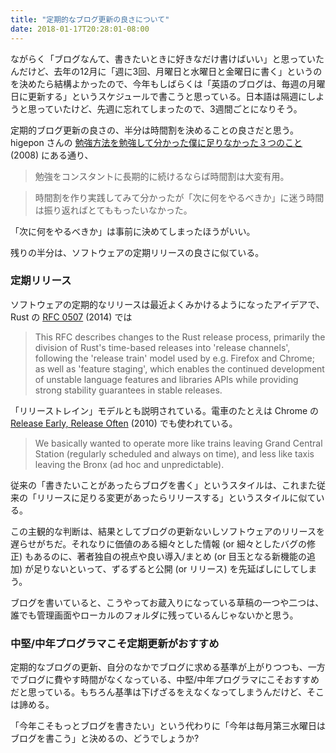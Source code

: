 ```yaml
---
title: "定期的なブログ更新の良さについて"
date: 2018-01-17T20:28:01-08:00
---
```


ながらく「ブログなんて、書きたいときに好きなだけ書けばいい」と思っていたんだけど、去年の12月に「週に3回、月曜日と水曜日と金曜日に書く」というのを決めたら結構よかったので、今年もしばらくは「英語のブログは、毎週の月曜日に更新する」というスケジュールで書こうと思っている。日本語は隔週にしようと思っていたけど、先週に忘れてしまったので、3週間ごとになりそう。

定期的ブログ更新の良さの、半分は時間割を決めることの良さだと思う。higepon さんの [勉強方法を勉強して分かった僕に足りなかった３つのこと](http://d.hatena.ne.jp/higepon/20080811/1218456629) (2008) にある通り、

> 勉強をコンスタントに長期的に続けるならば時間割は大変有用。

> 時間割を作り実践してみて分かったが「次に何をやるべきか」に迷う時間は振り返ればとてももったいなかった。

「次に何をやるべきか」は事前に決めてしまったほうがいい。

残りの半分は、ソフトウェアの定期リリースの良さに似ている。

### 定期リリース

ソフトウェアの定期的なリリースは最近よくみかけるようになったアイデアで、Rust の [RFC 0507](https://github.com/nox/rust-rfcs/blob/master/text/0507-release-channels.md) (2014) では

> This RFC describes changes to the Rust release process, primarily the division of Rust's time-based releases into 'release channels', following the 'release train' model used by e.g. Firefox and Chrome; as well as 'feature staging', which enables the continued development of unstable language features and libraries APIs while providing strong stability guarantees in stable releases.

「リリーストレイン」モデルとも説明されている。電車のたとえは Chrome の [
Release Early, Release Often](https://blog.chromium.org/2010/07/release-early-release-often.html) (2010) でも使われている。

> We basically wanted to operate more like trains leaving Grand Central Station (regularly scheduled and always on time), and less like taxis leaving the Bronx (ad hoc and unpredictable).

従来の「書きたいことがあったらブログを書く」というスタイルは、これまた従来の「リリースに足りる変更があったらリリースする」というスタイルに似ている。

この主観的な判断は、結果としてブログの更新ないしソフトウェアのリリースを遅らせがちだ。それなりに価値のある細々とした情報 (or 細々としたバグの修正) もあるのに、著者独自の視点や良い導入/まとめ (or 目玉となる新機能の追加) が足りないといって、ずるずると公開 (or リリース) を先延ばしにしてしまう。

ブログを書いていると、こうやってお蔵入りになっている草稿の一つや二つは、誰でも管理画面やローカルのフォルダに残っているんじゃないかと思う。

### 中堅/中年プログラマこそ定期更新がおすすめ

定期的なブログの更新、自分のなかでブログに求める基準が上がりつつも、一方でブログに費やす時間がなくなっている、中堅/中年プログラマにこそおすすめだと思っている。もちろん基準は下げざるをえなくなってしまうんだけど、そこは諦める。

「今年こそもっとブログを書きたい」という代わりに「今年は毎月第三水曜日はブログを書こう」と決めるの、どうでしょうか?
